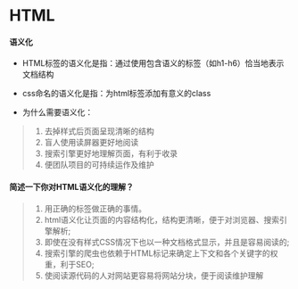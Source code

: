# HTML
#### 语义化

* HTML标签的语义化是指：通过使用包含语义的标签（如h1-h6）恰当地表示文档结构

* css命名的语义化是指：为html标签添加有意义的class

* 为什么需要语义化：

> 1. 去掉样式后页面呈现清晰的结构<br/>
> 2. 盲人使用读屏器更好地阅读<br/>
> 3. 搜索引擎更好地理解页面，有利于收录<br/>
> 4. 便团队项目的可持续运作及维护<br/>

#### 简述一下你对HTML语义化的理解？

> 1. 用正确的标签做正确的事情。
> 2. html语义化让页面的内容结构化，结构更清晰，便于对浏览器、搜索引擎解析;
> 3. 即使在没有样式CSS情况下也以一种文档格式显示，并且是容易阅读的;
> 4. 搜索引擎的爬虫也依赖于HTML标记来确定上下文和各个关键字的权重，利于SEO;
> 5. 使阅读源代码的人对网站更容易将网站分块，便于阅读维护理解
